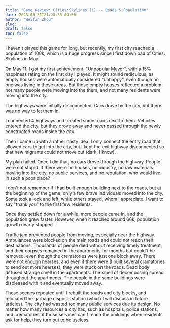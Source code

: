 ```yaml
---
title: "Game Review: Cities:Skylines (1) -- Roads & Population"
date: 2023-05-31T21:23:33-04:00
author: "Weifan Zhou"
slug:
draft: false
toc: false
---
```

<p>I haven't played this game for long, but recently, my first city reached a population of 100k, which is a huge progress since I first download of Cities: Skylines in May.</p>
<p>On May 11, I got my first achievement, "Unpopular Mayor", with a 15% happiness rating on the first day I played. It might sound rediculous, as empty houses were automatically considered "unhappy", even though no one was living in those areas. But those empty houses reflected a problem: not many people were moving into the them, and not many residents were moving into the city.</p>
<p>The highways were initially disconnected. Cars drove by the city, but there was no way to let them in.</p>
<p>I connected 4 highways and created some roads next to them. Vehicles entered the city, but they drove away and never passed through the newly constructed roads inside the city.</p>
<p>Then I came up with a rather nasty idea: I only connect the entry road that allowed cars to get into the city, but I kept the exit highway disconnected so that new migrants could not move out (dark, I know).</p>
<p>My plan failed. Once I did that, no cars drove through the highway. People were not stupid. If there were no houses, no industry, no raw materials moving into the city, no public services, and no reputation, who would live in such a poor place?</p>
<p>I don't not remember if I had built enough building next to the roads, but at the beginning of the game, only a few brave individuals moved into the city. Some took a look and left, while others stayed, whom I appreciate. I want to say "thank you" to the first few residents.</p>
<p>Once they settled down for a while, more people came in, and the population grew faster. However, when it reached around 66k, population growth nearly stopped.</p>
<p>Traffic jam prevented people from moving, especially near the highway. Ambulances were blocked on the main roads and could not reach their destinations. Thousands of people died without receiving timely treatment, and their corpses remained in the apartments for months but could't be removed, even though the crematories were just one block away. There were not enough hearses, and even if there were (I built several cramatories to send out more hearses), they were stuck on the roads. Dead body diffused strange smell in the apartments. The smell of decomposing spread throughout the apartments. The people in the same buildings were displeased with it and eventually moved away.</p>
<p>These scenes repeated until I rebuilt the roads and city blocks, and relocated the garbage disposal station (which I will discuss in future articles). The city had wasted too many public services due its design. No matter how many resources a city has, such as hospitals, police stations, and crematories, if those services can't reach the buildings when residents ask for help, they turn out to be useless.</p>